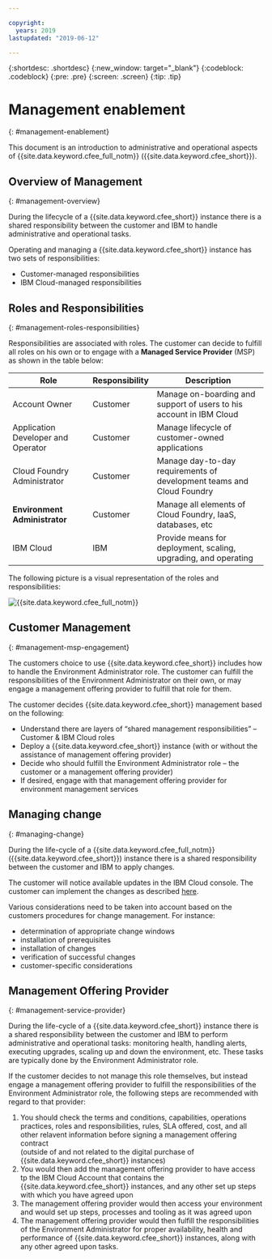 ```yaml
---

copyright:
  years: 2019
lastupdated: "2019-06-12"

---
```


{:shortdesc: .shortdesc}
{:new_window: target="_blank"}
{:codeblock: .codeblock}
{:pre: .pre}
{:screen: .screen}
{:tip: .tip}

# Management enablement
{: #management-enablement}

This document is an introduction to administrative and operational aspects of {{site.data.keyword.cfee_full_notm}} ({{site.data.keyword.cfee_short}}).

## Overview of Management
{: #management-overview}

During the lifecycle of a {{site.data.keyword.cfee_short}} instance there is a shared responsibility between the customer and IBM to handle administrative and operational tasks. 

Operating and managing a {{site.data.keyword.cfee_short}} instance has two sets of responsibilities:
- Customer-managed responsibilities
- IBM Cloud-managed responsibilities


## Roles and Responsibilities
{: #management-roles-responsibilities}

Responsibilities are associated with roles. The customer can decide to fulfill all roles
on his own or to engage with a **Managed Service Provider** (MSP) as shown in the table below:

| Role                               | Responsibility  | Description                                                           |
|------------------------------------|-----------------|-----------------------------------------------------------------------|
| Account Owner                      | Customer        | Manage on-boarding and support of users to his account in IBM Cloud   |
| Application Developer and Operator | Customer        | Manage lifecycle of customer-owned applications                       |
| Cloud Foundry Administrator        | Customer        | Manage day-to-day requirements of development teams and Cloud Foundry |
| **Environment Administrator**      | Customer        | Manage all elements of Cloud Foundry, IaaS, databases, etc          |
| IBM Cloud                          | IBM             | Provide means for deployment, scaling, upgrading, and operating       |

The following picture is a visual representation of the roles and responsibilities:

![{{site.data.keyword.cfee_full_notm}}](img/ICFEE_HighLevelRoles.png  "High level roles in an {{site.data.keyword.cfee_full_notm}}")

## Customer Management
{: #management-msp-engagement}

The customers choice to use {{site.data.keyword.cfee_short}} includes how to handle the Environment Administrator role.
The customer can fulfill the responsibilities of the Environment Administrator on their own, or may engage a management offering provider to fulfill that role for them.

The customer decides {{site.data.keyword.cfee_short}} management based on the following:
- Understand there are layers of “shared management responsibilities” – Customer & IBM Cloud roles
- Deploy a {{site.data.keyword.cfee_short}} instance (with or without the assistance of management offering provider)
- Decide who should fulfill the Environment Administrator role – the customer or a management offering provider)
- If desired, engage with that management offering provider for environment management services

## Managing change
{: #managing-change}

During the life-cycle of a {{site.data.keyword.cfee_full_notm}} ({{site.data.keyword.cfee_short}}) instance there is a shared responsibility between 
the customer and IBM to apply changes.

The customer will notice available updates in the IBM Cloud console. The customer can implement the changes as described
[here](https://cloud.ibm.com/docs/cloud-foundry?topic=cloud-foundry-update-scale#update-scale).

Various considerations need to be taken into account based on the customers procedures for change management.
For instance:

- determination of appropriate change windows
- installation of prerequisites 
- installation of changes
- verification of successful changes
- customer-specific considerations

## Management Offering Provider
{: #management-service-provider}

During the life-cycle of a {{site.data.keyword.cfee_short}} instance there is a shared responsibility between the customer and IBM
to perform administrative and operational tasks: monitoring health, handling alerts, executing upgrades,
scaling up and down the environment, etc. These tasks are typically done by the Environment Administrator role.

If the customer decides to not manage this role themselves, but instead engage a management offering provider to fulfill the responsibilities of the Environment Administrator role, the following steps are recommended with regard to that provider:
1. You should check the terms and conditions, capabilities, operations practices, roles and responsibilities, rules, SLA offered, cost, and all other relavent information before signing a management offering contract <br> (outside of and not related to the digital purchase of {{site.data.keyword.cfee_short}} instances)
1. You would then add the management offering provider to have access tp the IBM Cloud Account that contains the {{site.data.keyword.cfee_short}} instances, and any other set up steps with which you have agreed upon
1. The management offering provider would then access your environment and would set up steps, processes and tooling as it was agreed upon
1. The management offering provider would then fulfill the responsibilities of the Environment Administrator for proper availability, health and performance of {{site.data.keyword.cfee_short}} instances, along with any other agreed upon tasks.

<!--
### MSP Enabled Methods

This enablement by IBM Cloud to an MSP lists the recommended methodologies and operations strategies for managing the Cloud Foundry
environment, allowing for a flexible and complete management solution.

It is enabled by a "management operations" concept that attaches tools to levels of the management capability.
IBM defines the management operations and includes various information about possible tooling,
connecting methods, and examples. Some management tooling IBM Cloud offers with the Cloud Foundry environment stand-up, others are added by the MSP.
MSPs can easily expand operational tools into this management concept. This allows a flexible delivery of management with low operational overhead and known starting point capabilities,
and allows MSPs to expand with unique offerings.
-->
